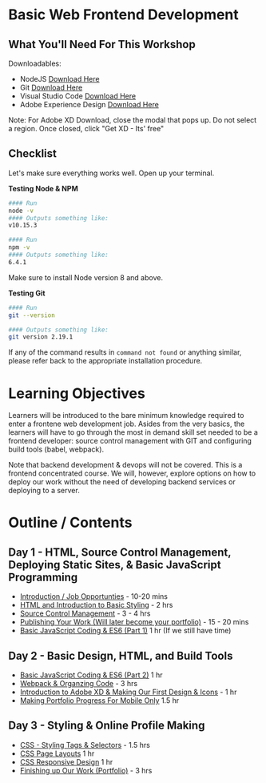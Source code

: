 # Basic Web Frontend Development


## What You'll Need For This Workshop

Downloadables:
- NodeJS [Download Here](https://nodejs.org/en/download)
- Git [Download Here](https://git-scm.com/downloads)
- Visual Studio Code [Download Here](https://code.visualstudio.com/download)
- Adobe Experience Design [Download Here](https://www.adobe.com/products/xd.html)

Note: For Adobe XD Download, close the modal that pops up. Do not select a region. Once closed, click "Get XD - Its' free"

## Checklist

Let's make sure everything works well. Open up your terminal.

__Testing Node & NPM__
```bash
#### Run
node -v
#### Outputs something like:
v10.15.3

#### Run
npm -v
#### Outputs something like:
6.4.1
```

Make sure to install Node version 8 and above.

__Testing Git__
```bash
#### Run
git --version

#### Outputs something like:
git version 2.19.1
```

If any of the command results in `command not found` or anything similar, please refer back to the appropriate installation procedure.

# Learning Objectives

Learners will be introduced to the bare minimum knowledge required to enter a frontene web development job. Asides from the very basics, the learners will have to go through the most in demand skill set needed to be a frontend developer: source control management with GIT and configuring build tools (babel, webpack).

Note that backend development & devops will not be covered. This is a frontend concentrated course. We will, however, explore options on how to deploy our work without the need of developing backend services or deploying to a server. 

# Outline / Contents

## Day 1 - HTML, Source Control Management, Deploying Static Sites, & Basic JavaScript Programming 
- [Introduction / Job Opportunties]() - 10-20 mins
- [HTML and Introduction to Basic Styling](/modules/html/index.md) - 2 hrs
- [Source Control Management](/modules/git.md) - 3 - 4 hrs
- [Publishing Your Work (Will later become your portfolio)]() - 15 - 20 mins
- [Basic JavaScript Coding & ES6 (Part 1)]() 1 hr (If we still have time)

## Day 2 - Basic Design, HTML, and Build Tools
- [Basic JavaScript Coding & ES6 (Part 2)]() 1 hr
- [Webpack & Organzing Code]() - 3 hrs
- [Introduction to Adobe XD & Making Our First Design & Icons]() - 1 hr
- [Making Portfolio Progress For Mobile Only]() 1.5 hr

## Day 3 - Styling & Online Profile Making
- [CSS - Styling Tags & Selectors]() - 1.5 hrs
- [CSS Page Layouts]() 1 hr
- [CSS Responsive Design]() 1 hr
- [Finishing up Our Work (Portfolio)]() - 3 hrs